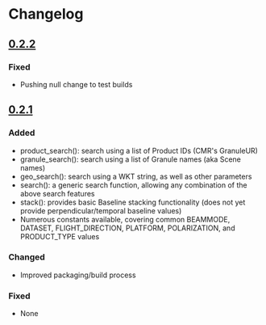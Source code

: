 # Changelog

## [0.2.2](https://github.com/asfadmin/Discovery-asf_search/compare/v0.2.1...v0.2.2)

### Fixed
- Pushing null change to test builds

## [0.2.1](https://github.com/asfadmin/Discovery-asf_search/compare/v0.0.1...v0.2.1)

### Added
- product_search(): search using a list of Product IDs (CMR's GranuleUR)
- granule_search(): search using a list of Granule names (aka Scene names)
- geo_search(): search using a WKT string, as well as other parameters
- search(): a generic search function, allowing any combination of the above search features
- stack(): provides basic Baseline stacking functionality (does not yet provide perpendicular/temporal baseline values)
- Numerous constants available, covering common BEAMMODE, DATASET, FLIGHT_DIRECTION, PLATFORM, POLARIZATION, and PRODUCT_TYPE values

### Changed
- Improved packaging/build process

### Fixed
- None